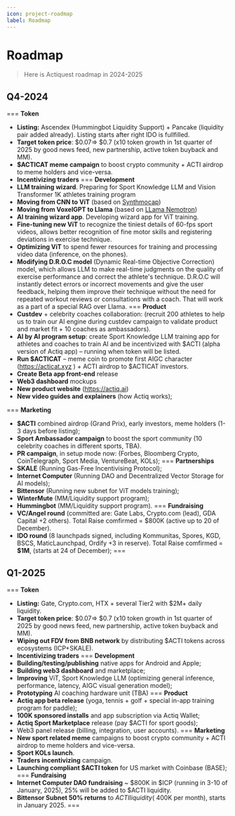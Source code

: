 ```yaml
---
icon: project-roadmap
label: Roadmap
---
```


# Roadmap

> Here is Actiquest roadmap in 2024-2025

## Q4-2024 
=== **Token**
- **Listing:** Ascendex (Hummingbot Liquidity Support) + Pancake (liquidity pair added already). Listing starts after right IDO is fullfilled.
- **Target token price**: $0.07=> $0.7 (x10 token growth in 1st quarter of 2025 by good news feed, new partnership, active token buyback and MM).
- **$ACTICAT meme campaign** to boost crypto community + ACTI airdrop to meme holders and vice-versa.
- **Incentivizing traders**
=== **Development**
- **LLM training wizard**. Preparing for Sport Knowledge LLM and Vision Transformer 1K athletes training program
- **Moving from CNN to ViT** (based on [Synthmocap](https://microsoft.github.io/SynthMoCap/))
- **Moving from VoxelGPT to Llama** (based on [LLama Nemotron](https://huggingface.co/nvidia/Llama-3.1-Nemotron-70B-Instruct-HF/))
- **AI training wizard app**. Developing wizard app for ViT training.
- **Fine-tuning new ViT** to recognize the tiniest details of 60-fps sport videos, allows better recognition of fine motor skills and registering deviations in exercise technique.
- **Optimizing ViT** to spend fewer resources for training and processing video data (inference, on the phones).
- **Modifying D.R.O.C model** (Dynamic Real-time Objective Correction) model, which allows LLM to make real-time judgments on the quality of exercise performance and correct the athlete's technique. D.R.O.C will instantly detect errors or incorrect movements and give the user feedback, helping them improve their technique without the need for repeated workout reviews or consultations with a coach. That will work as a part of a special RAG over Llama.
=== **Product**
- **Custdev** + celebrity coaches collaboration: (recruit 200 athletes to help us to train our AI engine during custdev campaign to validate product and market fit + 10 coaches as ambassadors).
- **AI by AI program setup**: create Sport Knowledge LLM training app for athletes and coaches to train AI and be incentivized with $ACTI (alpha version of Actiq app) – running when token will be listed.
- **Run $ACTICAT** – meme coin to promote first AIGC character (https://acticat.xyz ) + ACTI airdrop to $ACTICAT investors.
- **Create Beta app front-end** release
- **Web3 dashboard** mockups
- **New product website** (https://actiq.ai)
- **New video guides and explainers** (how Actiq works);

=== **Marketing**
- **$ACTI** combined airdrop (Grand Prix), early investors, meme holders (1-3 days before listing);
- **Sport Ambassador campaign** to boost the sport community (10 celebrity coaches in different sports, TBA).
- **PR campaign**, in setup mode now: (Forbes, Bloomberg Crypto, CoinTelegraph, Sport Media, VentureBeat, KOLs);
=== **Partnerships**
- **SKALE** (Running Gas-Free Incentivising Protocol);
- **Internet Computer** (Running DAO and Decentralized Vector Storage for AI models);
- **Bittensor** (Running new subnet for ViT models training);
- **WinterMute** (MM/Liquidity support program);
- **Hummingbot** (MM/Liquidity support program).
=== **Fundraising**
- **VC/Angel round** (committed are: Gate Labs, Crypto.com (lead), GDA Capital +2 others). Total Raise comfirmed = $800K (active up to 20 of December).
- **IDO round** (8 launchpads signed, including Kommunitas, Spores, KGD, BSCS, MaticLaunchpad, Ordify +3 in reserve). Total Raise comfirmed = **$1M**, (starts at 24 of December);
===

## Q1-2025
=== **Token**
- **Listing:** Gate, Crypto.com, HTX + several Tier2 with $2M+ daily liquidity.
- **Target token price**: $0.07=> $0.7 (x10 token growth in 1st quarter of 2025 by good news feed, new partnership, active token buyback and MM).
- **Wiping out FDV from BNB network** by distributing $ACTI tokens across ecosystems (ICP+SKALE).
- **Incentivizing traders**
=== **Development**
- **Building/testing/publishing** native apps for Android and Apple;
- **Building web3 dashboard** and marketplace;
- **Improving** ViT, Sport Knowledge LLM (optimizing general inference, performance, latency, AIGC visual generation model);
- **Prototyping** AI coaching hardware unit (TBA)
=== **Product**
- **Actiq app beta release** (yoga, tennis + golf + special in-app training program for paddle);
- **100K sponsored installs** and app subscription via Actiq Wallet;
- **Actiq Sport Marketplace** release (pay $ACTI for sport goods);
- Web3 panel release (billing, integration, user accounts).
=== **Marketing**
- **New sport related meme** campaigns to boost crypto community + ACTI airdrop to meme holders and vice-versa.
- **Sport KOLs launch**.
- **Traders incentivizing** campaign.
- **Launching compliant $ACTI token** for US market with Coinbase (BASE);
=== **Fundraising**
- **Internet Computer DAO fundraising** ~ $800K in $ICP (running in 3-10 of January, 2025), 25% will be added to $ACTI liquidity.
- **Bittensor Subnet 50% returns** to $ACTI liquidity (~$400K per month), starts in January 2025.
===
